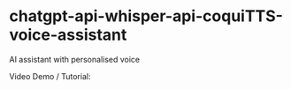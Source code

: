 # chatgpt-api-whisper-api-coquiTTS-voice-assistant
AI assistant with personalised voice

Video Demo / Tutorial:
